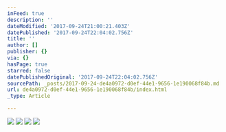 ```yaml
---
inFeed: true
description: ''
dateModified: '2017-09-24T21:00:21.403Z'
datePublished: '2017-09-24T22:04:02.756Z'
title: ''
author: []
publisher: {}
via: {}
hasPage: true
starred: false
datePublishedOriginal: '2017-09-24T22:04:02.756Z'
sourcePath: _posts/2017-09-24-de4a0972-d0ef-44e1-9656-1e190068f84b.md
url: de4a0972-d0ef-44e1-9656-1e190068f84b/index.html
_type: Article

---
```

![](https://the-grid-user-content.s3-us-west-2.amazonaws.com/de61f9c6-61c3-495f-9ee2-4ff347f4af98.jpg)
![](https://the-grid-user-content.s3-us-west-2.amazonaws.com/d625d719-ec8f-4748-87e0-b4104ee2c94c.jpg)
![](https://the-grid-user-content.s3-us-west-2.amazonaws.com/1bc64180-bcd3-47f4-a153-54921a77dcd5.jpg)
![](https://the-grid-user-content.s3-us-west-2.amazonaws.com/daca6800-c312-4e74-9122-bfcb26bb1a07.jpg)